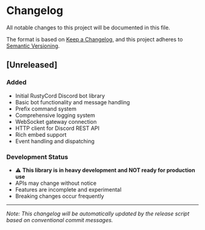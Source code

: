 # Changelog

All notable changes to this project will be documented in this file.

The format is based on [Keep a Changelog](https://keepachangelog.com/en/1.0.0/),
and this project adheres to [Semantic Versioning](https://semver.org/spec/v2.0.0.html).

## [Unreleased]

### Added
- Initial RustyCord Discord bot library
- Basic bot functionality and message handling
- Prefix command system
- Comprehensive logging system
- WebSocket gateway connection
- HTTP client for Discord REST API
- Rich embed support
- Event handling and dispatching

### Development Status
- ⚠️  **This library is in heavy development and NOT ready for production use**
- APIs may change without notice
- Features are incomplete and experimental
- Breaking changes occur frequently

---

*Note: This changelog will be automatically updated by the release script based on conventional commit messages.*
